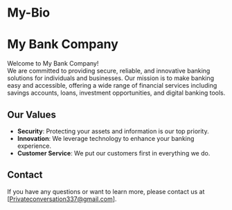 # My-Bio
# My Bank Company

Welcome to My Bank Company!  
We are committed to providing secure, reliable, and innovative banking solutions for individuals and businesses. Our mission is to make banking easy and accessible, offering a wide range of financial services including savings accounts, loans, investment opportunities, and digital banking tools.

## Our Values

- **Security**: Protecting your assets and information is our top priority.
- **Innovation**: We leverage technology to enhance your banking experience.
- **Customer Service**: We put our customers first in everything we do.

## Contact

If you have any questions or want to learn more, please contact us at [Privateconversation337@gmail.com].
